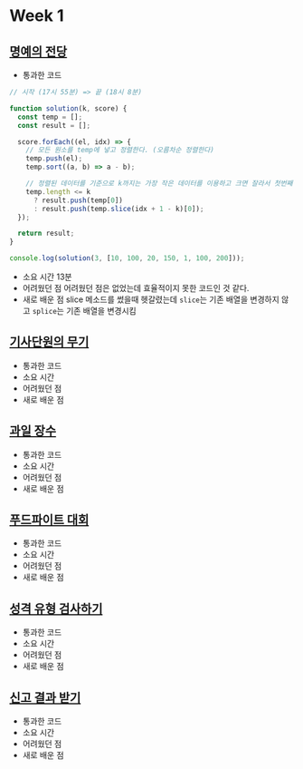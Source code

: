 # Week 1

## [명예의 전당](https://school.programmers.co.kr/learn/courses/30/lessons/138477)

- 통과한 코드

```js
// 시작 (17시 55분) => 끝 (18시 8분)

function solution(k, score) {
  const temp = [];
  const result = [];

  score.forEach((el, idx) => {
    // 모든 원소를 temp에 넣고 정렬한다. (오름차순 정렬한다)
    temp.push(el);
    temp.sort((a, b) => a - b);

    // 정렬된 데이터를 기준으로 k까지는 가장 작은 데이터를 이용하고 크면 잘라서 첫번째 데이터를 이용한다.
    temp.length <= k
      ? result.push(temp[0])
      : result.push(temp.slice(idx + 1 - k)[0]);
  });

  return result;
}

console.log(solution(3, [10, 100, 20, 150, 1, 100, 200]));
```

- 소요 시간
  13분
- 어려웠던 점
  어려웠던 점은 없었는데 효율적이지 못한 코드인 것 같다.
- 새로 배운 점
  slice 메소드를 썼을때 헷갈렸는데 `slice`는 기존 배열을 변경하지 않고 `splice`는 기존 배열을 변경시킴

## [기사단원의 무기](https://school.programmers.co.kr/learn/courses/30/lessons/136798)

- 통과한 코드
- 소요 시간
- 어려웠던 점
- 새로 배운 점

## [과일 장수](https://school.programmers.co.kr/learn/courses/30/lessons/135808)

- 통과한 코드
- 소요 시간
- 어려웠던 점
- 새로 배운 점

## [푸드파이트 대회](https://school.programmers.co.kr/learn/courses/30/lessons/134240)

- 통과한 코드
- 소요 시간
- 어려웠던 점
- 새로 배운 점

## [성격 유형 검사하기](https://school.programmers.co.kr/learn/courses/30/lessons/118666)

- 통과한 코드
- 소요 시간
- 어려웠던 점
- 새로 배운 점

## [신고 결과 받기](https://school.programmers.co.kr/learn/courses/30/lessons/92334)

- 통과한 코드
- 소요 시간
- 어려웠던 점
- 새로 배운 점
